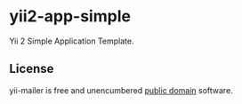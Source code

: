 yii2-app-simple
===============

Yii 2 Simple Application Template.

License
-------

yii-mailer is free and unencumbered [public domain][Unlicense] software.

[Unlicense]: http://unlicense.org/